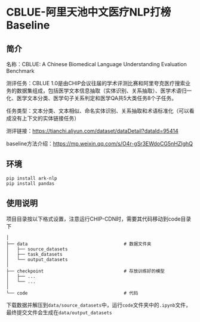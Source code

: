 # CBLUE-阿里天池中文医疗NLP打榜Baseline

## 简介

名称：CBLUE: A Chinese Biomedical Language Understanding Evaluation Benchmark

测评任务：CBLUE 1.0是由CHIP会议往届的学术评测比赛和阿里夸克医疗搜索业务的数据集组成，包括医学文本信息抽取（实体识别、关系抽取）、医学术语归一化、医学文本分类、医学句子关系判定和医学QA共5大类任务8个子任务。

任务类型：文本分类、文本相似、命名实体识别、关系抽取和术语标准化（可以看成没有上下文的实体链接任务）

测评链接：https://tianchi.aliyun.com/dataset/dataDetail?dataId=95414

baseline方法介绍：https://mp.weixin.qq.com/s/O4r-gSr3EWdoCG5nHZIghQ

## 环境

```
pip install ark-nlp
pip install pandas
```

## 使用说明

项目目录按以下格式设置，注意运行CHIP-CDN时，需要其代码移动到code目录下

```shell
│
├── data                                    # 数据文件夹
│   ├── source_datasets                     
│   ├── task_datasets           
│   └── output_datasets                           
│
├── checkpoint                              # 存放训练好的模型
│   ├── ...           
│   └── ...                                      
│
└── code                                    # 代码
```


下载数据并解压到`data/source_datasets`中，运行`code`文件夹中的`.ipynb`文件，最终提交文件会生成在`data/output_datasets`


